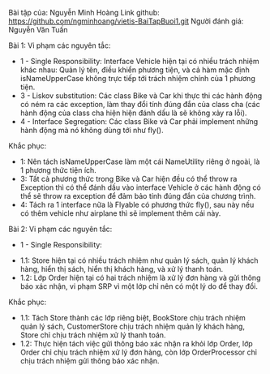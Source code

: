 
Bài tập của: Nguyễn Minh Hoàng
Link github: https://github.com/ngminhoang/vietis-BaiTapBuoi1.git
Người đánh giá: Nguyễn Văn Tuấn

Bài 1:
Vi phạm các nguyên tắc:
- 1 - Single Responsibility:  Interface Vehicle hiện tại có nhiều trách nhiệm khác nhau: Quản lý tên, điều khiển phương tiện, và cả hàm mặc định isNameUpperCase không trực tiếp tới trách nhiệm chính của 1 phương tiện.
- 3 - Liskov substitution: Các class Bike và Car khi thực thi các hành động có ném ra các exception, làm thay đổi tính đúng đắn của class cha (các hành động của class cha hiện hiện đánh dấu là sẽ không xảy ra lỗi).
- 4 - Interface Segregation: Các class Bike và Car phải implement những hành động mà nó không dùng tới như fly().

Khắc phục:
- 1: Nên tách isNameUpperCase làm một cái NameUtility riêng ở ngoài, là 1 phương thức tiện ích.
- 3: Tất cả phương thức trong Bike và Car hiện đều có thể throw ra Exception thì có thể đánh dấu vào interface Vehicle ở các hành động có thể sẽ throw ra exception để đảm bảo tính đúng đắn của chương trình.
- 4: Tách ra 1 interface nữa là Flyable có phương thức fly(), sau này nếu có thêm vehicle như airplane thì sẽ implement thêm cái này.

Bài 2:
Vi phạm các nguyên tắc:
- 1 - Single Responsibility: 
 + 1.1: Store hiện tại có nhiều trách nhiệm như quản lý sách, quản lý khách hàng, hiển thị sách, hiển thị khách hàng, và xử lý thanh toán.
 + 1.2: Lớp Order hiện tại có hai trách nhiệm là xử lý đơn hàng và gửi thông báo xác nhận, vi phạm SRP vì một lớp chỉ nên có một lý do để thay đổi.

Khắc phục:
- 1.1: Tách Store thành các lớp riêng biệt, BookStore chịu trách nhiệm quản lý sách, CustomerStore chịu trách nhiệm quản lý khách hàng, Store chỉ chịu trách nhiệm xử lý thanh toán.
- 1.2: Thực hiện tách việc gửi thông báo xác nhận ra khỏi lớp Order, lớp Order chỉ chịu trách nhiệm xử lý đơn hàng, còn lớp OrderProcessor chỉ chịu trách nhiệm gửi thông báo xác nhận.